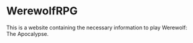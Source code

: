 # WerewolfRPG
This is a website containing the necessary information to play Werewolf: The Apocalypse.
